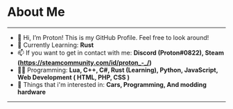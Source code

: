 # About Me
---------------------------------------------------------------------------------------------------------------------------------
- 👋 Hi, I’m Proton! This is my GitHub Profile. Feel free to look around!
- 🌱 Currently Learning: **Rust**
- 📫 If you want to get in contact with me: **Discord (Proton#0822), Steam (https://steamcommunity.com/id/proton_-_/)**
- 👨‍💻 Programming: **Lua, C++, C#, Rust (Learning), Python, JavaScript, Web Development ( HTML, PHP, CSS )**
- 👨 Things that i'm interested in: **Cars, Programming, And modding hardware**
---------------------------------------------------------------------------------------------------------------------------------
